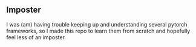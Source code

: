## Imposter
I was (am) having trouble keeping up and understanding several pytorch frameworks, so I made this repo to learn them from scratch and hopefully feel less of an imposter.
